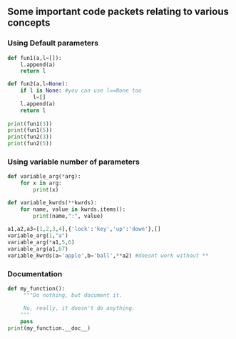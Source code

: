 ## Some important code packets relating to various concepts

### Using Default parameters 
```python
def fun1(a,l=[]):
	l.append(a)
	return l

def fun2(a,l=None):
	if l is None: #you can use l==None too
		l=[]
	l.append(a)
	return l
  
print(fun1(3))
print(fun1(5))
print(fun2(3))
print(fun2(5))
  ```

### Using variable number of parameters
``` python
def variable_arg(*arg):
	for x in arg:
		print(x)

def variable_kwrds(**kwrds):
	for name, value in kwrds.items():
		print(name,":", value)
    
a1,a2,a3=[1,2,3,4],{'lock':'key','up':'down'},[]   
variable_arg(1,"a")
variable_arg(*a1,5,6)
variable_arg(a1,67)
variable_kwrds(a='apple',b='ball',**a2) #doesnt work without **
   ```
### Documentation
```python
def my_function():
     """Do nothing, but document it.

     No, really, it doesn't do anything.
    """
    pass
print(my_function.__doc__)
```
    
